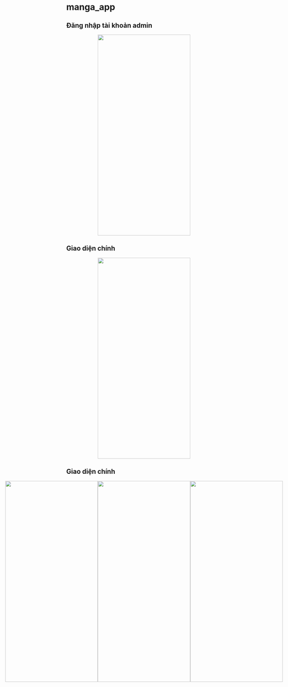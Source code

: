 # manga_app

## Đăng nhập tài khoản admin
<p align="center">
    <img src="https://res.cloudinary.com/dl3hvap4a/image/upload/v1695995700/z4738855837486_1795f1a471f82c9589cf146b2b73f5d6_rrll6d.jpg" width="300" height="650" />
</p>

## Giao diện chính
<p align="center">
    <img src="https://res.cloudinary.com/dl3hvap4a/image/upload/v1695995700/z4738855855951_0b03885e7a36d3ac569681881b14fc48_atg6c3.jpg" width="300" height="650" />
</p>

## Giao diện chính
<div style="display: flex; justify-content: center;">
    <img src="https://res.cloudinary.com/dl3hvap4a/image/upload/v1695995700/z4738855855951_0b03885e7a36d3ac569681881b14fc48_atg6c3.jpg" width="300" height="650" />
    <img src="https://res.cloudinary.com/dl3hvap4a/image/upload/v1695995699/z4738855859784_3da19cf73425b9fa16734eac8ee6ecc9_anutu9.jpg" width="300" height="650" />
    <img src="https://res.cloudinary.com/dl3hvap4a/image/upload/v1695995698/z4738855907271_17e7771e3300f032efa3e12fdeb565bc_ueb6ax.jpg.jpg" width="300" height="650" />
</div>

